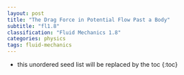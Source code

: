 ```yaml
---
layout: post
title: "The Drag Force in Potential Flow Past a Body"
subtitle: "fl1.8"
classification: "Fluid Mechanics 1.8"
categories: physics
tags: fluid-mechanics
---
```


<!--more-->
* this unordered seed list will be replaced by the toc
{:toc}

